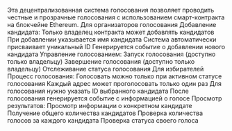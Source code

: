 Эта децентрализованная система голосования позволяет проводить честные и прозрачные голосования с использованием смарт-контракта на блокчейне Ethereum.
Для организаторов голосования
Добавление кандидата:
Только владелец контракта может добавлять кандидатов
При добавлении указывается имя кандидата
Система автоматически присваивает уникальный ID
Генерируется событие о добавлении нового кандидата
Управление голосованием:
Запуск голосования (доступно только владельцу)
Завершение голосования (доступно только владельцу)
Отслеживание статуса голосования
Для избирателей
Процесс голосования:
Голосовать можно только при активном статусе голосования
Каждый адрес может проголосовать только один раз
Для голосования нужно указать ID выбранного кандидата
После голосования генерируется событие с информацией о голосе
Просмотр результатов:
Просмотр информации о конкретном кандидате
Получение общего количества кандидатов
Проверка количества голосов за каждого кандидата
Проверка статуса своего голоса
